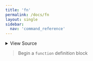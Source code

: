 ```yaml
---
title: 'fn'
permalink: /docs/fn
layout: single
sidebar:
  nav: 'command_reference'
---
```




<details>
  <summary>View Source</summary>

{% highlight sh %}

local functionName="$1"

# Write the function
!fn --shellpen-private writeDSL writeln "$functionName() {"

# Push the DSL command to run to CLOSE this block
!fn --shellpen-private writeDSL --push "}"
{% endhighlight %}

</details>



> Begin a `function` definition block







